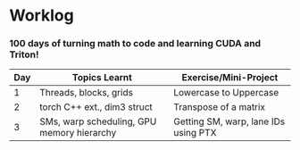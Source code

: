 # Worklog

### 100 days of turning math to code and learning CUDA and Triton! 

| Day       | Topics Learnt          | Exercise/Mini-Project       |
|------------|------------------------|------------------------------|
| 1 | Threads, blocks, grids     |   Lowercase to Uppercase     |
| 2 | torch C++ ext., dim3 struct | Transpose of a matrix |
| 3 | SMs, warp scheduling, GPU memory hierarchy | Getting SM, warp, lane IDs using PTX|
